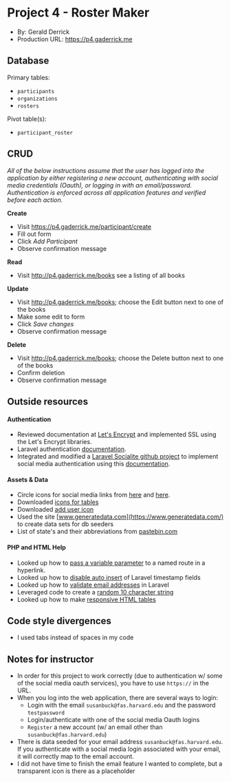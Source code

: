 # Project 4 - Roster Maker
+ By: Gerald Derrick
+ Production URL: <https://p4.gaderrick.me>

## Database
Primary tables:
  + `participants`
  + `organizations`
  + `rosters`
  
Pivot table(s):
  + `participant_roster`

## CRUD
*All of the below instructions assume that the user has logged into the application by either registering a new account, 
authenticating with social media credentials (Oauth), or logging in with an email/password. Authentication is enforced 
across all application features and verified before each action.*

__Create__
  + Visit <https://p4.gaderrick.me/participant/create>
  + Fill out form
  + Click *Add Participant*
  + Observe confirmation message
  
__Read__
  + Visit <http://p4.gaderrick.me/books> see a listing of all books
  
__Update__
  + Visit <http://p4.gaderrick.me/books>; choose the Edit button next to one of the books
  + Make some edit to form
  + Click *Save changes*
  + Observe confirmation message
  
__Delete__
  + Visit <http://p4.gaderrick.me/books>; choose the Delete button next to one of the books
  + Confirm deletion
  + Observe confirmation message

## Outside resources
#### Authentication
  + Reviewed documentation at [Let's Encrypt](https://letsencrypt.org/) and implemented SSL using the Let's Encrypt libraries.
  + Laravel authentication [documentation](https://laravel.com/docs/5.6/authentication#authentication-quickstart).
  + Integrated and modified a [Laravel Socialite github project](https://github.com/saqueib/social-auth) to implement social 
  media authentication using this [documentation](http://www.qcode.in/oauth-login-using-facebook-google-twitter-and-github-with-laravel-socialite/).
#### Assets & Data
  + Circle icons for social media links from [here](https://plus.google.com/u/0/+MohdSaquibAnsari) and [here](https://github.com/logos).
  + Downloaded [icons for tables](https://freeiconshop.com/)
  + Downloaded [add user icon](https://icons8.com/)
  + Used the site [www.generatedata.com](https://www.generatedata.com/) to create data sets for db seeders
  + List of state's and their abbreviations from [pastebin.com](https://pastebin.com/eJvwuHqC)
#### PHP and HTML Help
  + Looked up how to [pass a variable parameter](https://stackoverflow.com/questions/34556484/laravel-5-2-named-route-usage-with-variable-parameter) 
  to a named route in a hyperlink.
  + Looked up how to [disable auto insert](https://stackoverflow.com/questions/19937565/disable-laravels-eloquent-timestamps) 
  of Laravel timestamp fields
  + Looked up how to [validate email addresses](https://laravel.com/docs/5.0/validation) in Laravel
  + Leveraged code to create a [random 10 character string](http://www.xeweb.net/2011/02/11/generate-a-random-string-a-z-0-9-in-php/)
  + Looked up how to make [responsive HTML tables](https://www.w3schools.com/bootstrap/bootstrap_ref_css_tables.asp)
## Code style divergences
  + I used tabs instead of spaces in my code

## Notes for instructor
  + In order for this project to work correctly (due to authentication w/ some of the social media oauth services), you 
  have to use `https://` in the URL. 
  + When you log into the web application, there are several ways to login:
    + Login with the email `susanbuck@fas.harvard.edu` and the password `testpassword`
    + Login/authenticate with one of the social media Oauth logins
    + `Register` a new account (w/ an email other than `susanbuck@fas.harvard.edu`)
  + There is data seeded for your email address `susanbuck@fas.harvard.edu`. If you authenticate with a social media login 
  associated with your email, it will correctly map to the email account.
  + I did not have time to finish the email feature I wanted to complete, but a transparent icon is there as a placeholder